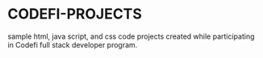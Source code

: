 # CODEFI-PROJECTS
sample html, java script, and css code
projects created while participating in Codefi full stack developer program.

